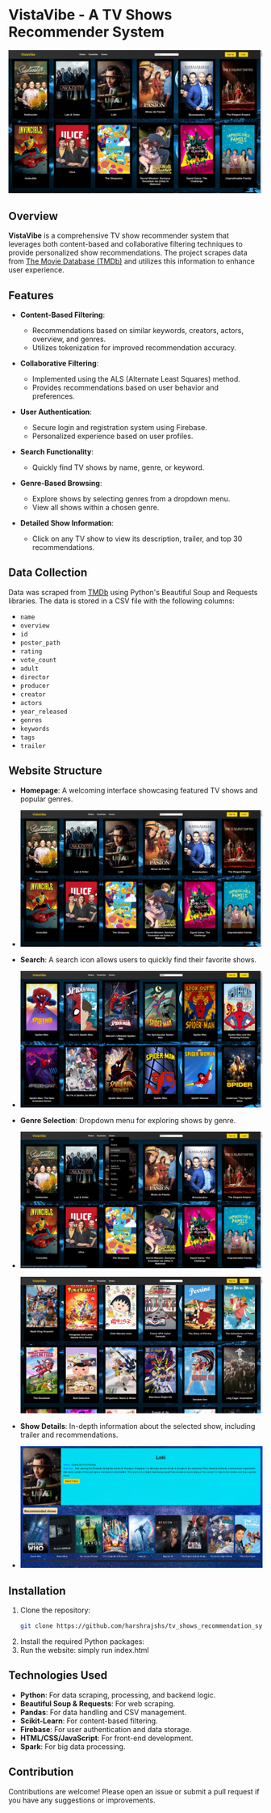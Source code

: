 # VistaVibe - A TV Shows Recommender System

![](homepage.png)

## Overview
**VistaVibe** is a comprehensive TV show recommender system that leverages both content-based and collaborative filtering techniques to provide personalized show recommendations. The project scrapes data from [The Movie Database (TMDb)](https://www.themoviedb.org/tv) and utilizes this information to enhance user experience.

## Features
- **Content-Based Filtering**: 
  - Recommendations based on similar keywords, creators, actors, overview, and genres.
  - Utilizes tokenization for improved recommendation accuracy.
  
- **Collaborative Filtering**:
  - Implemented using the ALS (Alternate Least Squares) method.
  - Provides recommendations based on user behavior and preferences.

- **User Authentication**:
  - Secure login and registration system using Firebase.
  - Personalized experience based on user profiles.

- **Search Functionality**:
  - Quickly find TV shows by name, genre, or keyword.

- **Genre-Based Browsing**:
  - Explore shows by selecting genres from a dropdown menu.
  - View all shows within a chosen genre.

- **Detailed Show Information**:
  - Click on any TV show to view its description, trailer, and top 30 recommendations.
  
## Data Collection
Data was scraped from [TMDb](https://www.themoviedb.org/tv) using Python's Beautiful Soup and Requests libraries. The data is stored in a CSV file with the following columns:
- `name`
- `overview`
- `id`
- `poster_path`
- `rating`
- `vote_count`
- `adult`
- `director`
- `producer`
- `creator`
- `actors`
- `year_released`
- `genres`
- `keywords`
- `tags`
- `trailer`

## Website Structure
- **Homepage**: A welcoming interface showcasing featured TV shows and popular genres.
- 
  ![Homepage Screenshot](homepage.png)

- **Search**: A search icon allows users to quickly find their favorite shows.
- 
  ![Search Feature Screenshot](search.png)

- **Genre Selection**: Dropdown menu for exploring shows by genre.
- 
  ![Genre Selection Screenshot](genre1.png)
  
  ![Genre Selection Screenshot](genre2.png)

- **Show Details**: In-depth information about the selected show, including trailer and recommendations.
- 
  ![Show Details Screenshot](recommendation.png)

## Installation
1. Clone the repository:
   ```bash
   git clone https://github.com/harshrajshs/tv_shows_recommendation_system.git
2. Install the required Python packages:
3. Run the website:
   simply run index.html
## Technologies Used
- **Python**: For data scraping, processing, and backend logic.
- **Beautiful Soup & Requests**: For web scraping.
- **Pandas**: For data handling and CSV management.
- **Scikit-Learn**: For content-based filtering.
- **Firebase**: For user authentication and data storage.
- **HTML/CSS/JavaScript**: For front-end development.
- **Spark**: For big data processing.

## Contribution
Contributions are welcome! Please open an issue or submit a pull request if you have any suggestions or improvements.
